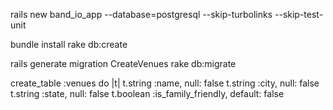 rails new band_io_app --database=postgresql --skip-turbolinks --skip-test-unit

bundle install
rake db:create


rails generate migration CreateVenues
rake db:migrate


create_table :venues do |t|
      t.string :name,                 null: false
      t.string :city,                 null: false
      t.string :state,                null: false
      t.boolean :is_family_friendly,  default: false
